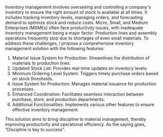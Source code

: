 Inventory management involves overseeing and controlling a company's inventory to ensure the right amount of stock is available at all times. It includes tracking inventory levels, managing orders, and forecasting demand to optimize stock and reduce costs. Micro, Small, and Medium Enterprises (MSMEs) often face productivity issues, with inadequate inventory management being a major factor. Production lines and assembly operations frequently stop due to shortages of even small materials. To address these challenges, I propose a comprehensive inventory management solution with the following features:

1.	Material Issue System for Production: Streamlines the distribution of materials to production lines.
2.	Updated Stock List: Provides real-time updates on inventory levels.
3.	Minimum Ordering Level System: Triggers timely purchase orders based on stock thresholds.
4.	Issue System for Production: Manages material issuance for production processes.
5.	Enhanced Coordination: Facilitates seamless interaction between purchase, store, and production departments.
6.	Additional Functionalities: Implements various other features to ensure effective inventory management.

This solution aims to bring discipline to material management, thereby improving productivity and operational efficiency. As the saying goes, "Discipline is key to success".


